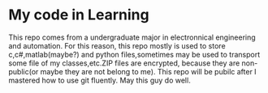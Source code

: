 # My code in Learning
This repo comes from a undergraduate major in electronnical engineering and automation.
For this reason, this repo mostly is used to store c,c#,matlab(maybe?) and python files,sometimes may be used to transport some file of  my classes,etc.ZIP files are encrypted, because they are non-public(or maybe they are not belong to me).
This repo will be pubilc after I mastered how to use git fluently.
May this guy do well.
